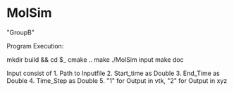MolSim
===

"GroupB"

Program Execution: 

mkdir build && cd $_
cmake ..
make
./MolSim input
make doc

Input consist of  1. Path to Inputfile
                  2. Start_time as Double
                  3. End_Time as Double
                  4. Time_Step as Double
                  5. "1" for Output in vtk, "2" for Output in xyz 